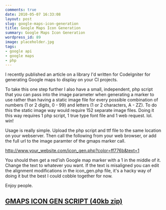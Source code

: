 ```yaml
---
comments: true
date: 2010-05-07 16:33:08
layout: post
slug: google-maps-icon-generation
title: Google Maps Icon Generation
summary: Google Maps Icon Generation
wordpress_id: 89
image: placeholder.jpg
tags:
- google api
- google maps
- php
---
```


I recently published an article on a library I'd written for CodeIgniter for generating Google maps to display on your CI projects.

To take this one step further I also have a small, independent, php script that you can pass into the image parameter when generating a marker to use rather than having a static image file for every possible combination of numbers (1 or 2 digits, 0 - 99) and letters (1 or 2 characters, A - ZZ). To do this the static image way would require 152 separate image files. Doing it this way requires 1 php script, 1 true type font file and 1 web request. lol. win!

Usage is really simple. Upload the php script and ttf file to the same location on your webserver. Then call the following from your web browser, or add the full url to the image paramter of the gmaps marker call.

http://www.your_website.com/icon_gen.php?color=ff776b&text=1

You should then get a red'ish Google map marker with a 1 in the middle of it. Change the text to whatever you want. If the text is misaligned you can edit the alignment modifications in the icon_gen.php file, it's a hacky way of doing it but the best I could cobble together for now.

Enjoy people.


## [GMAPS ICON GEN SCRIPT (40kb zip)](/img/posts/icon_gen.zip)
